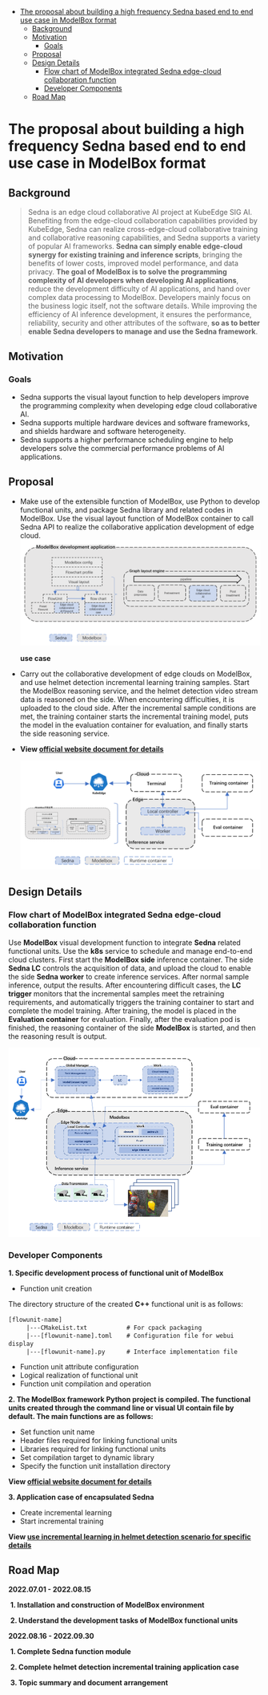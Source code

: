 - [The proposal about building a high frequency Sedna based end to end use case in ModelBox format](#The-proposal-about-building-a-high-frequency-Sedna-based-end-to-end-use-case-in-ModelBox-format)
  - [Background](#Background)
  - [Motivation](#Motivation)
    - [Goals](#Goals)
  - [Proposal](#Proposal)
  - [Design Details](#Design-Details)
    - [Flow chart of ModelBox integrated Sedna edge-cloud collaboration function](#Flow-chart-of-ModelBox-integrated-Sedna-edge-cloud-collaboration-function)
    - [Developer Components](#Developer-Components)
  - [Road Map](#Road-Map)

# The proposal about building a high frequency Sedna based end to end use case in ModelBox format

## Background

> Sedna is an edge cloud collaborative AI project at KubeEdge SIG AI. Benefiting from the edge-cloud collaboration capabilities provided by KubeEdge, Sedna can realize cross-edge-cloud collaborative training and collaborative reasoning capabilities, and Sedna supports a variety of popular AI frameworks. **Sedna can simply enable edge-cloud synergy for existing training and inference scripts**, bringing the benefits of lower costs, improved model performance, and data privacy. **The goal of ModelBox is to solve the programming complexity of AI developers when developing AI applications**, reduce the development difficulty of AI applications, and hand over complex data processing to ModelBox. Developers mainly focus on the business logic itself, not the software details. While improving the efficiency of AI inference development, it ensures the performance, reliability, security and other attributes of the software, **so as to better enable Sedna developers to manage and use the Sedna framework**.

## Motivation

### Goals

- Sedna supports the visual layout function to help developers improve the programming complexity when developing edge cloud collaborative AI.
- Sedna supports multiple hardware devices and software frameworks, and shields hardware and software heterogeneity.
- Sedna supports a higher performance scheduling engine to help developers solve the commercial performance problems of AI applications.

## Proposal

- Make use of the extensible function of ModelBox, use Python to develop functional units, and package Sedna library and related codes in ModelBox. Use the visual layout function of ModelBox container to call Sedna API to realize the collaborative application development of edge cloud.![ModelBox_Development_Application](./images/ModelBox_Development_Application.png)

  **use case**

- Carry out the collaborative development of edge clouds on ModelBox, and use helmet detection incremental learning training samples. Start the ModelBox reasoning service, and the helmet detection video stream data is reasoned on the side. When encountering difficulties, it is uploaded to the cloud side. After the incremental sample conditions are met, the training container starts the incremental training model, puts the model in the evaluation container for evaluation, and finally starts the side reasoning service.

- **View [official website document for details]( https://modelbox-ai.com/ )**

  

  ![Helmet_detection_case](./images/Helmet_detection_case.png)

## Design Details

### Flow chart of ModelBox integrated Sedna edge-cloud collaboration function

Use **ModelBox** visual development function to integrate **Sedna** related functional units. Use the **k8s** service to schedule and manage end-to-end cloud clusters. First start the **ModelBox side** inference container. The side **Sedna LC** controls the acquisition of data, and upload the cloud to enable the side **Sedna worker** to create inference services. After normal sample inference, output the results. After encountering difficult cases, the **LC trigger** monitors that the incremental samples meet the retraining requirements, and automatically triggers the training container to start and complete the model training. After training, the model is placed in the **Evaluation container** for evaluation. Finally, after the evaluation pod is finished, the reasoning container of the side **ModelBox** is started, and then the reasoning result is output.

![ModelBox_intergrated_Sedna_flow_chart](./images/ModelBox_intergrated_Sedna_flow_chart.png)



### Developer Components

**1. Specific development process of functional unit of ModelBox**

- Function unit creation

 The directory structure of the created **C++** functional unit is as follows:

```
[flowunit-name]
     |---CMakeList.txt           # For cpack packaging
     |---[flowunit-name].toml    # Configuration file for webui display
     |---[flowunit-name].py      # Interface implementation file
```

- Function unit attribute configuration
- Logical realization of functional unit
- Function unit compilation and operation



**2. The ModelBox framework Python project is compiled. The functional units created through the command line or visual UI contain file by default. The main functions are as follows:**

- Set function unit name
- Header files required for linking functional units
- Libraries required for linking functional units
- Set compilation target to dynamic library
- Specify the function unit installation directory

**View [official website document for details]( https://modelbox-ai.com/ )**



**3. Application case of encapsulated Sedna**

- Create incremental learning
- Start incremental training

**View [use incremental learning in helmet detection scenario for specific details](https://github.com/kubeedge/sedna/blob/main/examples/incremental_learning/helmet_detection/README.md)**



## Road Map

**2022.07.01 - 2022.08.15**

​	**1. Installation and construction of ModelBox environment**

​	**2. Understand the development tasks of ModelBox functional units**

**2022.08.16 - 2022.09.30**

​	**1. Complete Sedna function module**

​	**2. Complete helmet detection incremental training application case**

​	**3. Topic summary and document arrangement**
